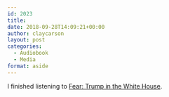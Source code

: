 ```yaml
---
id: 2023
title: 
date: 2018-09-28T14:09:21+00:00
author: claycarson
layout: post
categories: 
  - Audiobook
  - Media
format: aside
---
```

I finished listening to [Fear: Trump in the White House](https://www.amazon.com/Fear-Trump-White-Bob-Woodward-ebook/dp/B075RV48W3).<!--more-->